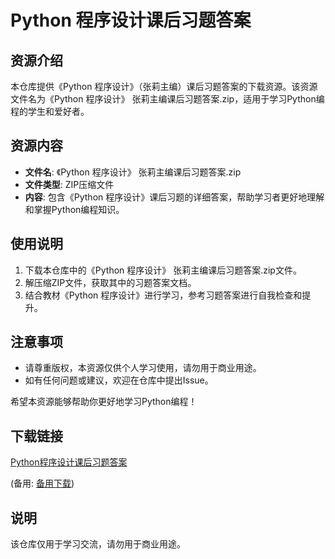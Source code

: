 # Python 程序设计课后习题答案

## 资源介绍

本仓库提供《Python 程序设计》（张莉主编）课后习题答案的下载资源。该资源文件名为《Python 程序设计》 张莉主编课后习题答案.zip，适用于学习Python编程的学生和爱好者。

## 资源内容

- **文件名**: 《Python 程序设计》 张莉主编课后习题答案.zip
- **文件类型**: ZIP压缩文件
- **内容**: 包含《Python 程序设计》课后习题的详细答案，帮助学习者更好地理解和掌握Python编程知识。

## 使用说明

1. 下载本仓库中的《Python 程序设计》 张莉主编课后习题答案.zip文件。
2. 解压缩ZIP文件，获取其中的习题答案文档。
3. 结合教材《Python 程序设计》进行学习，参考习题答案进行自我检查和提升。

## 注意事项

- 请尊重版权，本资源仅供个人学习使用，请勿用于商业用途。
- 如有任何问题或建议，欢迎在仓库中提出Issue。

希望本资源能够帮助你更好地学习Python编程！

## 下载链接
[Python程序设计课后习题答案](https://pan.quark.cn/s/fc312972f8b1) 

(备用: [备用下载](https://pan.baidu.com/s/1k9NBMSEIBE2a47Tw0kLY3Q?pwd=1234))

## 说明

该仓库仅用于学习交流，请勿用于商业用途。
